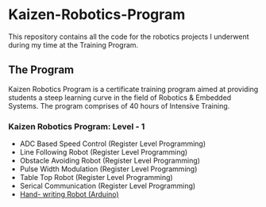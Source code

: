 # Kaizen-Robotics-Program
This repository contains all the code for the robotics projects I underwent during my time at the Training Program.

## The Program
Kaizen Robotics Program is a certificate training program aimed at providing students a steep learning curve in the field of Robotics & Embedded Systems. The program comprises of 40 hours of Intensive Training.

### Kaizen Robotics Program: Level - 1
- ADC Based Speed Control (Register Level Programming)
- Line Following Robot (Register Level Programming)
- Obstacle Avoiding Robot (Register Level Programming)
- Pulse Width Modulation (Register Level Programming)
- Table Top Robot (Register Level Programming)
- Serical Communication (Register Level Programming)
- [Hand- writing Robot (Arduino)](https://github.com/adithyamn/HandWriting-Robot)
